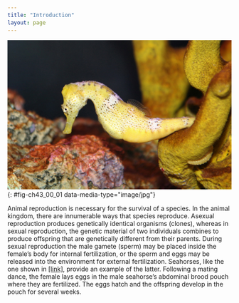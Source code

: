 ```yaml
---
title: "Introduction"
layout: page
---
```



<?cnx.eoc class="summary" title="Sections Summary"?>

<?cnx.eoc class="art-exercise" title="Art Connections"?>

<?cnx.eoc class="multiple-choice" title="Multiple Choice"?>

<?cnx.eoc class="free-response" title="Free Response"?>

 ![Photo shows a yellow seahorse with its tail curled around a fragment of coral.](../resources/Figure_43_00_01.jpg "Female seahorses produce eggs for reproduction that are then fertilized by the male. Unlike almost all other animals, the male seahorse then gestates the young until birth. (credit: modification of work by &quot;cliff1066&quot;/Flickr)"){: #fig-ch43_00_01 data-media-type="image/jpg"}

Animal reproduction is necessary for the survival of a species. In the animal kingdom, there are innumerable ways that species reproduce. Asexual reproduction produces genetically identical organisms (clones), whereas in sexual reproduction, the genetic material of two individuals combines to produce offspring that are genetically different from their parents. During sexual reproduction the male gamete (sperm) may be placed inside the female’s body for internal fertilization, or the sperm and eggs may be released into the environment for external fertilization. Seahorses, like the one shown in [\[link\]](#fig-ch43_00_01), provide an example of the latter. Following a mating dance, the female lays eggs in the male seahorse’s abdominal brood pouch where they are fertilized. The eggs hatch and the offspring develop in the pouch for several weeks.

